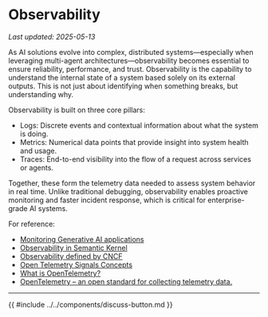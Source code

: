# Observability

_Last updated: 2025-05-13_

As AI solutions evolve into complex, distributed systems—especially when
leveraging multi-agent architectures—observability becomes essential to ensure
reliability, performance, and trust. Observability is the capability to
understand the internal state of a system based solely on its external outputs.
This is not just about identifying when something breaks, but understanding why.

Observability is built on three core pillars:

- Logs: Discrete events and contextual information about what the system is
  doing.
- Metrics: Numerical data points that provide insight into system health and
  usage.
- Traces: End-to-end visibility into the flow of a request across services or
  agents.

Together, these form the telemetry data needed to assess system behavior in real
time. Unlike traditional debugging, observability enables proactive monitoring
and faster incident response, which is critical for enterprise-grade AI systems.

For reference:

- [Monitoring Generative AI applications](https://learn.microsoft.com/en-us/ai/playbook/technology-guidance/generative-ai/mlops-in-openai/monitoring/monitoring)
- [Observability in Semantic Kernel](https://learn.microsoft.com/en-us/semantic-kernel/concepts/enterprise-readiness/observability/)
- [Observability defined by CNCF](https://www.cncf.io/blog/2024/06/25/your-guide-to-observability-engineering-in-2024/)
- [Open Telemetry Signals Concepts](https://opentelemetry.io/docs/concepts/signals/)
- [What is OpenTelemetry?](https://opentelemetry.io/docs/what-is-opentelemetry/)
- [OpenTelemetry – an open standard for collecting telemetry data.](https://opentelemetry.io/)

---

{{ #include ../../components/discuss-button.md }}